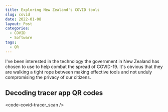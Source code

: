 ```yaml
---
title: Exploring New Zealand's COVID tools
slug: covid
date: 2022-01-08
layout: Post
categories:
  - COVID
  - Software
tags:
  - QR
---
```


I've been interested in the technology the government in New Zealand has chosen to use to help combat the spread of COVID-19. It's obvious that they are walking a tight rope between making effective tools and not unduly compromising the privacy of our citizens.

<!-- more -->

## Decoding tracer app QR codes

<code-covid-tracer_scan />

